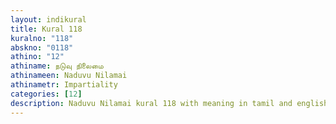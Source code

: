 ```yaml
---
layout: indikural
title: Kural 118
kuralno: "118"
abskno: "0118"
athino: "12"
athiname: நடுவு நிலைமை
athinameen: Naduvu Nilamai
athinametr: Impartiality
categories: [12]
description: Naduvu Nilamai kural 118 with meaning in tamil and english 
---
```


